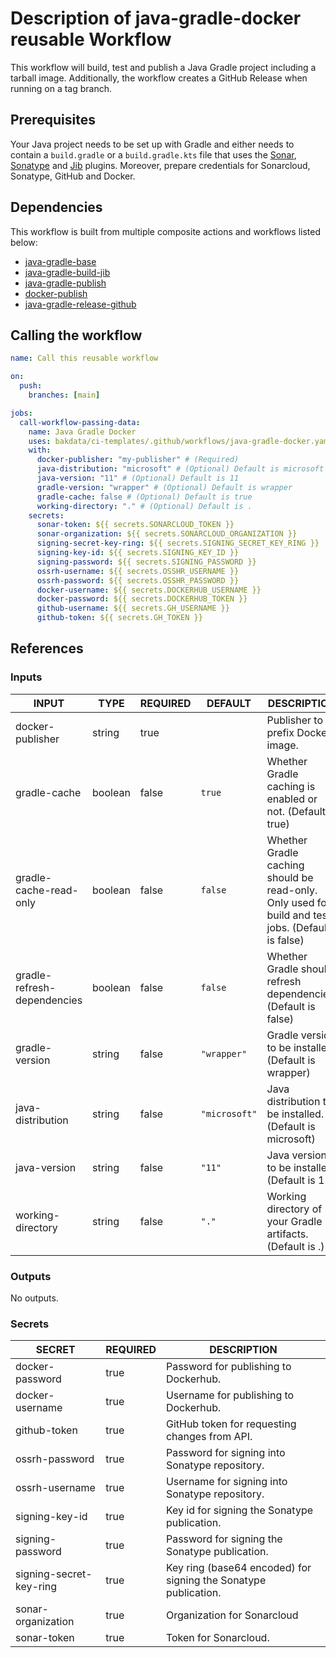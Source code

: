 # Description of java-gradle-docker reusable Workflow

This workflow will build, test and publish a Java Gradle project including a tarball image. Additionally,
the workflow creates a GitHub Release when running on a tag branch.

## Prerequisites

Your Java project needs to be set up with Gradle and either needs to contain a `build.gradle` or a `build.gradle.kts`
file that uses the [Sonar](https://github.com/bakdata/gradle-plugins/tree/master/sonar), [Sonatype](https://github.com/bakdata/gradle-plugins/tree/master/sonatype) and [Jib](https://github.com/GoogleContainerTools/jib/tree/master/jib-gradle-plugin) plugins. Moreover, prepare credentials for Sonarcloud, Sonatype, GitHub and Docker.

## Dependencies

This workflow is built from multiple composite actions and workflows listed below:

- [java-gradle-base](https://github.com/bakdata/ci-templates/tree/main/.github/workflows/java-gradle-base.yaml)
- [java-gradle-build-jib](https://github.com/bakdata/ci-templates/tree/main/actions/java-gradle-build-jib)
- [java-gradle-publish](https://github.com/bakdata/ci-templates/tree/main/actions/java-gradle-publish)
- [docker-publish](https://github.com/bakdata/ci-templates/tree/main/actions/docker-publish)
- [java-gradle-release-github](https://github.com/bakdata/ci-templates/tree/main/actions/java-gradle-release-github)

## Calling the workflow

```yaml
name: Call this reusable workflow

on:
  push:
    branches: [main]

jobs:
  call-workflow-passing-data:
    name: Java Gradle Docker
    uses: bakdata/ci-templates/.github/workflows/java-gradle-docker.yaml@main
    with:
      docker-publisher: "my-publisher" # (Required)
      java-distribution: "microsoft" # (Optional) Default is microsoft
      java-version: "11" # (Optional) Default is 11
      gradle-version: "wrapper" # (Optional) Default is wrapper
      gradle-cache: false # (Optional) Default is true
      working-directory: "." # (Optional) Default is .
    secrets:
      sonar-token: ${{ secrets.SONARCLOUD_TOKEN }}
      sonar-organization: ${{ secrets.SONARCLOUD_ORGANIZATION }}
      signing-secret-key-ring: ${{ secrets.SIGNING_SECRET_KEY_RING }}
      signing-key-id: ${{ secrets.SIGNING_KEY_ID }}
      signing-password: ${{ secrets.SIGNING_PASSWORD }}
      ossrh-username: ${{ secrets.OSSHR_USERNAME }}
      ossrh-password: ${{ secrets.OSSHR_PASSWORD }}
      docker-username: ${{ secrets.DOCKERHUB_USERNAME }}
      docker-password: ${{ secrets.DOCKERHUB_TOKEN }}
      github-username: ${{ secrets.GH_USERNAME }}
      github-token: ${{ secrets.GH_TOKEN }}
```

## References

### Inputs

<!-- AUTO-DOC-INPUT:START - Do not remove or modify this section -->

| INPUT                       | TYPE    | REQUIRED | DEFAULT       | DESCRIPTION                                                                                       |
| --------------------------- | ------- | -------- | ------------- | ------------------------------------------------------------------------------------------------- |
| docker-publisher            | string  | true     |               | Publisher to prefix Docker image.                                                                 |
| gradle-cache                | boolean | false    | `true`        | Whether Gradle caching is enabled or not. (Default is true)                                       |
| gradle-cache-read-only      | boolean | false    | `false`       | Whether Gradle caching should be read-only. Only used for build and test jobs. (Default is false) |
| gradle-refresh-dependencies | boolean | false    | `false`       | Whether Gradle should refresh dependencies. (Default is false)                                    |
| gradle-version              | string  | false    | `"wrapper"`   | Gradle version to be installed. (Default is wrapper)                                              |
| java-distribution           | string  | false    | `"microsoft"` | Java distribution to be installed. (Default is microsoft)                                         |
| java-version                | string  | false    | `"11"`        | Java version to be installed. (Default is 11)                                                     |
| working-directory           | string  | false    | `"."`         | Working directory of your Gradle artifacts. (Default is .)                                        |

<!-- AUTO-DOC-INPUT:END -->

### Outputs

<!-- AUTO-DOC-OUTPUT:START - Do not remove or modify this section -->

No outputs.

<!-- AUTO-DOC-OUTPUT:END -->

### Secrets

<!-- AUTO-DOC-SECRETS:START - Do not remove or modify this section -->

| SECRET                  | REQUIRED | DESCRIPTION                                                     |
| ----------------------- | -------- | --------------------------------------------------------------- |
| docker-password         | true     | Password for publishing to Dockerhub.                           |
| docker-username         | true     | Username for publishing to Dockerhub.                           |
| github-token            | true     | GitHub token for requesting changes from API.                   |
| ossrh-password          | true     | Password for signing into Sonatype repository.                  |
| ossrh-username          | true     | Username for signing into Sonatype repository.                  |
| signing-key-id          | true     | Key id for signing the Sonatype publication.                    |
| signing-password        | true     | Password for signing the Sonatype publication.                  |
| signing-secret-key-ring | true     | Key ring (base64 encoded) for signing the Sonatype publication. |
| sonar-organization      | true     | Organization for Sonarcloud                                     |
| sonar-token             | true     | Token for Sonarcloud.                                           |

<!-- AUTO-DOC-SECRETS:END -->
